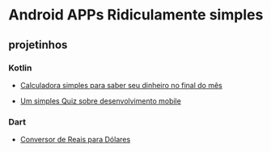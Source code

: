 # Android APPs Ridiculamente simples

## projetinhos

### Kotlin

- [Calculadora simples para saber seu dinheiro no final do mês](kotlin/CLTCalculator)  

- [Um simples Quiz sobre desenvolvimento mobile](kotlin/IGTIQuiz)


### Dart

- [Conversor de Reais para Dólares](dart/dollarExchange)